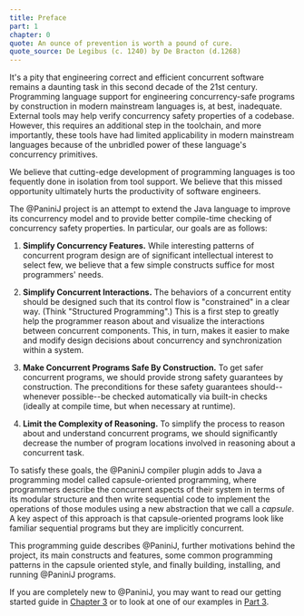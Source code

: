 ```yaml
---
title: Preface
part: 1
chapter: 0
quote: An ounce of prevention is worth a pound of cure.
quote_source: De Legibus (c. 1240) by De Bracton (d.1268)
---
```


It's a pity that engineering correct and efficient concurrent software remains a
daunting task in this second decade of the 21st century. Programming language
support for engineering concurrency-safe programs by construction in modern
mainstream languages is, at best, inadequate. External tools may help verify
concurrency safety properties of a codebase. However, this requires an
additional step in the toolchain, and more importantly, these tools have had
limited applicability in modern mainstream languages because of the unbridled
power of these language's concurrency primitives.

We believe that cutting-edge development of programming languages is too
fequently done in isolation from tool support. We believe that this missed
opportunity ultimately hurts the productivity of software engineers.

The @PaniniJ project is an attempt to extend the Java language to improve its
concurrency model and to provide better compile-time checking of concurrency
safety properties. In particular, our goals are as follows:

1. **Simplify Concurrency Features.** While interesting patterns of concurrent
   program design are of significant intellectual interest to select few, we
   believe that a few simple constructs suffice for most programmers' needs.

2. **Simplify Concurrent Interactions.** The behaviors of a concurrent entity
   should be designed such that its control flow is "constrained" in a clear
   way. (Think "Structured Programming".) This is a first step to greatly help
   the programmer reason about and visualize the interactions between concurrent
   components. This, in turn, makes it easier to make and modify design
   decisions about concurrency and synchronization within a system.

3. **Make Concurrent Programs Safe By Construction.** To get safer concurrent
   programs, we should provide strong safety guarantees by construction. The
   preconditions for these safety guarantees should--whenever possible--be
   checked automatically via built-in checks (ideally at compile time, but when
   necessary at runtime).

4. **Limit the Complexity of Reasoning.** To simplify the process to reason
   about and understand concurrent programs, we should significantly decrease
   the number of program locations involved in reasoning about a concurrent
   task.

To satisfy these goals, the @PaniniJ compiler plugin adds to Java a programming
model called capsule-oriented programming, where programmers describe the
concurrent aspects of their system in terms of its modular structure and then
write sequential code to implement the operations of those modules using a new
abstraction that we call a *capsule*. A key aspect of this approach is that
capsule-oriented programs look like familiar sequential programs but they are
implicitly concurrent.

This programming guide describes @PaniniJ, further motivations behind the
project, its main constructs and features, some common programming patterns in
the capsule oriented style, and finally building, installing, and running
@PaniniJ programs.

If you are completely new to @PaniniJ, you may want to read our getting started
guide in [Chapter 3](/man/p1/ch2_getting_started.html) or to look at one of our
examples in [Part 3](/man/p3/).
